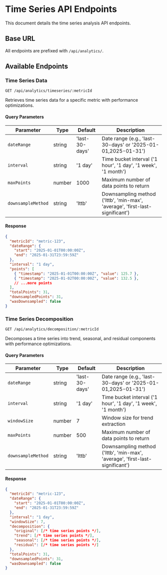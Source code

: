 # Time Series API Endpoints

This document details the time series analysis API endpoints.

## Base URL

All endpoints are prefixed with `/api/analytics/`.

## Available Endpoints

### Time Series Data

```
GET /api/analytics/timeseries/:metricId
```

Retrieves time series data for a specific metric with performance optimizations.

#### Query Parameters

| Parameter | Type | Default | Description |
|-----------|------|---------|-------------|
| `dateRange` | string | 'last-30-days' | Date range (e.g., 'last-30-days' or '2025-01-01,2025-01-31') |
| `interval` | string | '1 day' | Time bucket interval ('1 hour', '1 day', '1 week', '1 month') |
| `maxPoints` | number | 1000 | Maximum number of data points to return |
| `downsampleMethod` | string | 'lttb' | Downsampling method ('lttb', 'min-max', 'average', 'first-last-significant') |

#### Response

```json
{
  "metricId": "metric-123",
  "dateRange": {
    "start": "2025-01-01T00:00:00Z",
    "end": "2025-01-31T23:59:59Z"
  },
  "interval": "1 day",
  "points": [
    { "timestamp": "2025-01-01T00:00:00Z", "value": 125.7 },
    { "timestamp": "2025-01-02T00:00:00Z", "value": 132.5 },
    // ...more points
  ],
  "totalPoints": 31,
  "downsampledPoints": 31,
  "wasDownsampled": false
}
```

### Time Series Decomposition

```
GET /api/analytics/decomposition/:metricId
```

Decomposes a time series into trend, seasonal, and residual components with performance optimizations.

#### Query Parameters

| Parameter | Type | Default | Description |
|-----------|------|---------|-------------|
| `dateRange` | string | 'last-30-days' | Date range (e.g., 'last-30-days' or '2025-01-01,2025-01-31') |
| `interval` | string | '1 day' | Time bucket interval ('1 hour', '1 day', '1 week', '1 month') |
| `windowSize` | number | 7 | Window size for trend extraction |
| `maxPoints` | number | 500 | Maximum number of data points to return |
| `downsampleMethod` | string | 'lttb' | Downsampling method ('lttb', 'min-max', 'average', 'first-last-significant') |

#### Response

```json
{
  "metricId": "metric-123",
  "dateRange": {
    "start": "2025-01-01T00:00:00Z",
    "end": "2025-01-31T23:59:59Z"
  },
  "interval": "1 day",
  "windowSize": 7,
  "decomposition": {
    "original": [/* time series points */],
    "trend": [/* time series points */],
    "seasonal": [/* time series points */],
    "residual": [/* time series points */]
  },
  "totalPoints": 31,
  "downsampledPoints": 31,
  "wasDownsampled": false
}
```